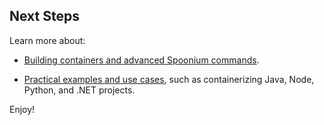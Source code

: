 ## Next Steps 

Learn more about:

- [Building containers and advanced Spoonium commands](/docs/build).

- [Practical examples and use cases](/docs/samples), such as containerizing Java, Node, Python, and .NET projects. 

Enjoy!